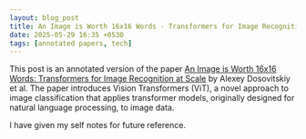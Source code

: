 ```yaml
---
layout: blog_post
title: An Image is Worth 16x16 Words - Transformers for Image Recognition at Scale 💡
date: 2025-05-29 16:35 +0530
tags: [annotated papers, tech]
---
```

This post is an annotated version of the paper [An Image is Worth 16x16 Words: Transformers for Image Recognition at Scale](https://arxiv.org/abs/2010.11929) by Alexey Dosovitskiy et al. The paper introduces Vision Transformers (ViT), a novel approach to image classification that applies transformer models, originally designed for natural language processing, to image data.

<!--more-->
I have given my self notes for future reference.

<object data="{{ site.baseurl }}/assets/pdf/vision_transformers.pdf" width="1000" height="1000" type='application/pdf'></object>


